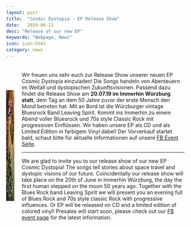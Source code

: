 ```yaml
---
layout: post
title:  "Cosmic Dystopia - EP Release Show"
date:   2019-06-11
desc: "Release of our new EP"
keywords: "Webpage, News"
icon: icon-html
category: news
---
```


<div style='display: table;'><div style='display: table-cell;  margin: auto; vertical-align: middle; weight: 300px; height: 300px;'><img src='/static/assets/img/landing/Zeremony_front_flat_RGB_900x900.png' width='300' height='300'></div><div style='display: table-cell; padding: 20px'>Wir freuen uns sehr euch zur Release Show unserer neuen EP Cosmic Dystopia einzuladen! Die Songs handeln von Abenteuern im Weltall und dystopischen Zukunftsvisionen. Passend dazu findet die Release Show am <b>20.07.19 im Immerhin Würzburg statt</b>, dem Tag an dem 50 Jahre zuvor der erste Mensch den Mond betreten hat. Mit an Bord ist die Würzburger vintage Bluesrock Band Leaving Spirit. Kommt ins Immerhin zu einem Abend voller Bluesrock und 70s style Classic Rock mit progressiven Einflüssen. Wir haben unsere EP als CD und als Limited Edition in farbigem Vinyl dabei! Der Vorverkauf startet bald, schaut bitte für aktuelle Informationen auf unsere <a href='https://www.facebook.com/events/688331161602647/'>FB Event Seite</a>.
<hr />
We are glad to invite you to our release show of our new EP Cosmic Dystopia! The songs tell stories about space travel and dystopic visions of our future. Coincidentally our release show will take place on the 20th of June in Immerhin Würzburg, the day the first human stepped on the moon 50 years ago. Together with the Blues Rock band Leaving Spirit we will present you an evening full of Blues Rock and 70s style classic Rock with progressive influences. Or EP will be released on CD and a limited edition of colored vinyl!
Presales will start soon, please check out our <a href='https://www.facebook.com/events/688331161602647/'>FB event page</a> for the latest information.</div></div>


